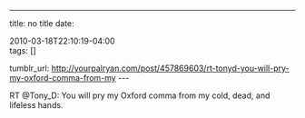 ---
title: no title
date:

 2010-03-18T22:10:19-04:00  
tags:  []

tumblr_url:
http://yourpalryan.com/post/457869603/rt-tonyd-you-will-pry-my-oxford-comma-from-my
\-\--

RT \@Tony\_D: You will pry my Oxford comma from my cold, dead, and
lifeless hands.

